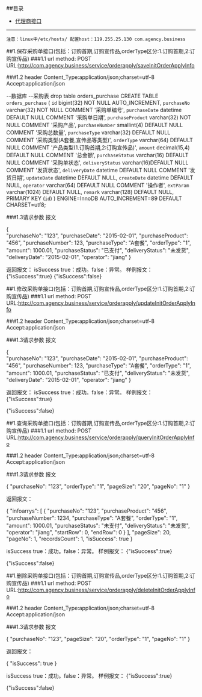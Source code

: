 ##目录
- [代理商接口](#11-url)


----
	注意：linux中/etc/hosts/ 配置host：119.255.25.130 com.agency.business
##1.保存采购单接口(包括：订购首期,订购宣传品,orderType区分:1.订购首期,2:订购宣传品)
###1.1 url
	method: POST
	URL:http://com.agency.business/service/orderapply/saveInitOrderApplyInfo

###1.2 header
	Content_Type:application/json;charset=utf-8
	Accept:application/json
	
--数据库
--采购表
drop table orders_purchase
CREATE TABLE `orders_purchase` (
  `id` bigint(32) NOT NULL AUTO_INCREMENT,
  `purchaseNo` varchar(32) NOT NULL COMMENT '采购单编号',
  `purchaseDate` datetime DEFAULT NULL COMMENT '采购单日期',
  `purchaseProduct` varchar(32) NOT NULL COMMENT '采购产品',
  `purchaseNumber` smallint(4) DEFAULT NULL COMMENT '采购总数量',
  `purchaseType` varchar(32) DEFAULT NULL COMMENT '采购类型(A套餐,宣传品等类型)',
  `orderType` varchar(64) DEFAULT NULL COMMENT '产品类型(1.订购首期,2:订购宣传品)',
  `amount` decimal(15,4) DEFAULT NULL COMMENT '总金额',
  `purchaseStatus` varchar(16) DEFAULT NULL COMMENT '采购单状态',
  `deliveryStatus` varchar(16)DEFAULT NULL COMMENT '发货状态',
  `deliveryDate` datetime DEFAULT NULL COMMENT '发货日期',
  `updateDate` datetime DEFAULT NULL,
  `createDate` datetime DEFAULT NULL,
  `operator` varchar(64) DEFAULT NULL COMMENT '操作者',
  `extParam` varchar(1024) DEFAULT NULL,
  `remark` varchar(128) DEFAULT NULL,
    PRIMARY KEY (`id`)
) ENGINE=InnoDB AUTO_INCREMENT=89 DEFAULT CHARSET=utf8;

###1.3请求参数 报文

{   
    "purchaseNo": "123",
    "purchaseDate": "2015-02-01",
    "purchaseProduct": "456",
    "purchaseNumber": 123,
    "purchaseType": "A套餐",
    "orderType": "1",
    "amount": 1000.01,
    "purchaseStatus": "已支付",
    "deliveryStatus": "未发货",
    "deliveryDate": "2015-02-01",
    "operator": "jiang"
}

返回报文：
isSuccess true：成功。false：异常。
样例报文：
{"isSuccess":true}
{"isSuccess":false}

##1.修改采购单接口(包括：订购首期,订购宣传品,orderType区分:1.订购首期,2:订购宣传品)
###1.1 url
	method: POST
	URL:http://com.agency.business/service/orderapply/updateInitOrderApplyInfo

###1.2 header
	Content_Type:application/json;charset=utf-8
	Accept:application/json

###1.3请求参数 报文

{   
    "purchaseNo": "123",
    "purchaseDate": "2015-02-01",
    "purchaseProduct": "456",
    "purchaseNumber": 123,
    "purchaseType": "A套餐",
    "orderType": "1",
    "amount": 1000.01,
    "purchaseStatus": "已支付",
    "deliveryStatus": "未发货",
    "deliveryDate": "2015-02-01",
    "operator": "jiang"
}

返回报文：
isSuccess true：成功。false：异常。
样例报文：
{"isSuccess":true}

{"isSuccess":false}

##1.查询采购单接口(包括：订购首期,订购宣传品,orderType区分:1.订购首期,2:订购宣传品)
###1.1 url
	method: POST
	URL:http://com.agency.business/service/orderapply/queryInitOrderApplyInfo

###1.2 header
	Content_Type:application/json;charset=utf-8
	Accept:application/json

###1.3请求参数 报文

{
    "purchaseNo": "123",
    "orderType": "1",
    "pageSize": "20",
    "pageNo": "1"
}

返回报文：

{
    "infoarrys": [
        {
            "purchaseNo": "123",
            "purchaseProduct": "456",
            "purchaseNumber": 1234,
            "purchaseType": "A套餐",
            "orderType": "1",
            "amount": 1000.01,
            "purchaseStatus": "未支付",
            "deliveryStatus": "未发货",
            "operator": "jiang",
            "startRow": 0,
            "endRow": 0
        }
    ],
    "pageSize": 20,
    "pageNo": 1,
    "recordsCount": 1,
    "isSuccess": true
}

isSuccess true：成功。false：异常。
样例报文：
{"isSuccess":true}

{"isSuccess":false}


##1.删除采购单接口(包括：订购首期,订购宣传品,orderType区分:1.订购首期,2:订购宣传品)
###1.1 url
	method: POST
	URL:http://com.agency.business/service/orderapply/deleteInitOrderApplyInfo

###1.2 header
	Content_Type:application/json;charset=utf-8
	Accept:application/json

###1.3请求参数 报文

{
    "purchaseNo": "123",
    "pageSize": "20",
    "orderType": "1",
    "pageNo": "1"
}

返回报文：

{
    "isSuccess": true
}

isSuccess true：成功。false：异常。
样例报文：
{"isSuccess":true}

{"isSuccess":false}
